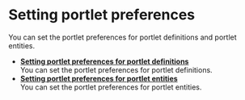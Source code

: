 # Setting portlet preferences

You can set the portlet preferences for portlet definitions and portlet entities.

-   **[Setting portlet preferences for portlet definitions](../dev/ctrlrapit_st_ptlt_prf_dfn.md)**  
You can set the portlet preferences for portlet definitions.
-   **[Setting portlet preferences for portlet entities](../dev/ctrlrapit_st_ptlt_prf_ent.md)**  
You can set the portlet preferences for portlet entities.



